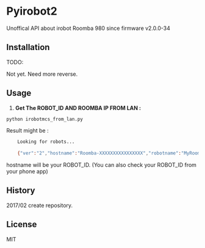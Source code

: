 # Pyirobot2
Unoffical API about irobot Roomba 980 since firmware v2.0.0-34

## Installation
TODO: 

Not yet.
Need more reverse.

## Usage
1. **Get The ROBOT_ID AND ROOMBA IP FROM LAN :**

```bash
python irobotmcs_from_lan.py
```
   
   Result might be :  

```bash
    Looking for robots...
    
    {"ver":"2","hostname":"Roomba-XXXXXXXXXXXXXXXX","robotname":"MyRoomba","ip":"192.168.1.2","mac":"XX:XX:XX:XX:XX:XX","sw":"v2.0.0-34","sku":"R98XXXX","nc":0,"proto":"mqtt"}
```
hostname will be your ROBOT_ID. 
(You can also check your ROBOT_ID from your phone app)

## History
2017/02 create repository.

## License
MIT
